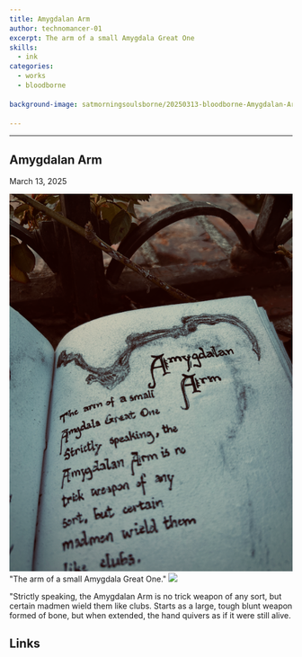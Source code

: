 ```yaml
---
title: Amygdalan Arm
author: technomancer-01
excerpt: The arm of a small Amygdala Great One
skills:
  - ink
categories:
  - works
  - bloodborne

background-image: satmorningsoulsborne/20250313-bloodborne-Amygdalan-Arm-preview.png

---
```

---
<script>
function myFunction(imgs) {
  var expandImg = document.getElementById("expandedImg");
  var imgText = document.getElementById("imgtext");
  expandImg.src = imgs.src;
  imgText.innerHTML = imgs.alt;
  expandImg.parentElement.style.display = "block";
}
</script>
<style>
  small{
    font-size: 10px;
  }
  /* The expanding image container */
.container {
  display: none;

  z-index: 10;
  margin-left: auto;
  margin-right: auto;

  position: fixed;
  top: 10%;
  left: 10%;
  width: 80vw;
  overflow-y: scroll;
  overflow-x: scroll;
  bottom: 3%;
}

/* Expanding image text */
#imgtext {
  position: absolute;
  bottom: 15px;
  left: 15px;
  color: white;
  font-size: 20px;
}

/* Closable button inside the expanded image */
.closebtn {
  position: absolute;
  top: 10px;
  right: 15px;
  color: white;
  font-size: 35px;
  cursor: pointer;
}
  </style>
  <link rel="stylesheet" href="https://cdnjs.cloudflare.com/ajax/libs/font-awesome/4.7.0/css/font-awesome.min.css">



## Amygdalan Arm
March 13, 2025

<img class="imageDisplay" src="/images/satmorningsoulsborne/20250313-bloodborne-Amygdalan-Arm-preview.png" onclick="myFunction(this);">
"The arm of a small Amygdala Great One."

<img class="imageDisplay" src="/images/satmorningsoulsborne/20250313-bloodborne-Burial-Blade-7.png" onclick="myFunction(this);">

"Strictly speaking, the Amygdalan Arm is no trick weapon of any sort, but certain madmen wield them like clubs. Starts as a large, tough blunt weapon formed of bone, but when extended, the hand quivers as if it were still alive.

## Links

